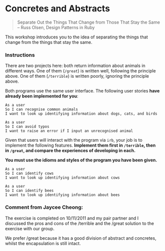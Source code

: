# Concretes and Abstracts

> Separate Out the Things That Change from Those That Stay the Same
> – Russ Olsen, Design Patterns in Ruby

This workshop introduces you to the idea of separating the things that change from the things that stay the same.

### Instructions

There are two projects here: both return information about animals in different ways. One of them (`/great`) is written well, following the principle above. One of them (`/terrible`) is written poorly, ignoring the principle above.

Both programs use the same user interface. The following user stories **have already been implemented for you**:

```
As a user
So I can recognise common animals
I want to look up identifying information about dogs, cats, and birds
```

```
As a user
So I can avoid typos
I want to raise an error if I input an unrecognised animal
```

Given that users will interact with the program via `irb`, your job is to implement the following features. **Implement them first in `/terrible`, then in `/great`, and compare the experiences of developing in each.**

**You must use the idioms and styles of the program you have been given.**

```
As a user
So I can identify cows
I want to look up identifying information about cows
```

```
As a user
So I can identify bees
I want to look up identifying information about bees
```
### Comment from Jaycee Cheong: 
The exercise is completed on 10/11/2011 and my pair partner and I discussed the pros and cons of the /terrible and the /great solution to the exercise with our group.

We prefer /great because it has a good division of abstract and concretes, whilst the encapsulation is still intact. 
